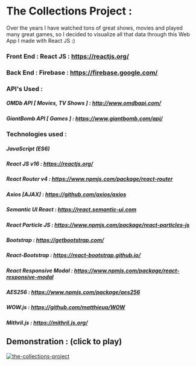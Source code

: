 # The Collections Project :
Over the years I have watched tons of great shows, movies and played many great games, so I decided  to visualize all that data through this Web App I made with React JS :)

### Front End : React JS : https://reactjs.org/
### Back End : Firebase : https://firebase.google.com/


### API's Used : 

##### OMDb API [ Movies, TV Shows ] : http://www.omdbapi.com/
##### GiantBomb API [ Games ] : https://www.giantbomb.com/api/

### Technologies used : 

##### JavaScript (ES6)
##### React JS v16 : https://reactjs.org/
##### React Router v4 : https://www.npmjs.com/package/react-router
##### Axios [AJAX] : https://github.com/axios/axios
##### Semantic UI React : https://react.semantic-ui.com
##### React Particle JS : https://www.npmjs.com/package/react-particles-js
##### Bootstrap : https://getbootstrap.com/
##### React-Bootstrap : https://react-bootstrap.github.io/
##### React Responsive Modal : https://www.npmjs.com/package/react-responsive-modal
##### AES256 : https://www.npmjs.com/package/aes256
##### WOW.js : https://github.com/matthieua/WOW
##### Mithril.js : https://mithril.js.org/


## Demonstration : (click to play)

[![the-collections-project](https://media.giphy.com/media/1P27or9NIVqiDmfZJD/giphy.gif)](https://vimeo.com/260570731 "The Collections Project Demonstration")

